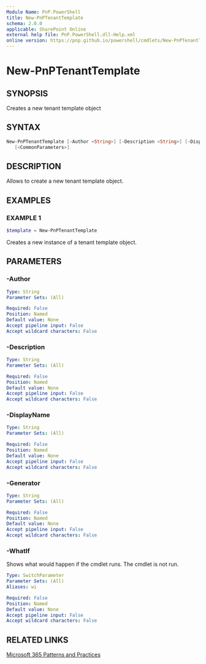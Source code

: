 ```yaml
---
Module Name: PnP.PowerShell
title: New-PnPTenantTemplate
schema: 2.0.0
applicable: SharePoint Online
external help file: PnP.PowerShell.dll-Help.xml
online version: https://pnp.github.io/powershell/cmdlets/New-PnPTenantTemplate.html
---
```

 
# New-PnPTenantTemplate

## SYNOPSIS
Creates a new tenant template object

## SYNTAX

```powershell
New-PnPTenantTemplate [-Author <String>] [-Description <String>] [-DisplayName <String>] [-Generator <String>]
   [<CommonParameters>]
```

## DESCRIPTION

Allows to create a new tenant template object.

## EXAMPLES

### EXAMPLE 1
```powershell
$template = New-PnPTenantTemplate
```

Creates a new instance of a tenant template object.

## PARAMETERS

### -Author

```yaml
Type: String
Parameter Sets: (All)

Required: False
Position: Named
Default value: None
Accept pipeline input: False
Accept wildcard characters: False
```

### -Description

```yaml
Type: String
Parameter Sets: (All)

Required: False
Position: Named
Default value: None
Accept pipeline input: False
Accept wildcard characters: False
```

### -DisplayName

```yaml
Type: String
Parameter Sets: (All)

Required: False
Position: Named
Default value: None
Accept pipeline input: False
Accept wildcard characters: False
```

### -Generator

```yaml
Type: String
Parameter Sets: (All)

Required: False
Position: Named
Default value: None
Accept pipeline input: False
Accept wildcard characters: False
```

### -WhatIf
Shows what would happen if the cmdlet runs. The cmdlet is not run.

```yaml
Type: SwitchParameter
Parameter Sets: (All)
Aliases: wi

Required: False
Position: Named
Default value: None
Accept pipeline input: False
Accept wildcard characters: False
```

## RELATED LINKS

[Microsoft 365 Patterns and Practices](https://aka.ms/m365pnp)

